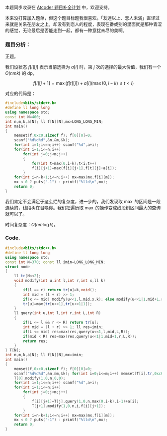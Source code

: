 本题同步收录在 [Atcoder 题目补全计划](https://www.luogu.com.cn/training/256520) 中，欢迎支持。

本来没打算加入题单，但这个题目标题我很喜欢。「友達以上、恋人未満」直译过来就是关系在朋友之上，却没有到恋人的程度，表现在番或别的里面就是那种青涩的感觉，无论最后是否能走到一起，都有一种意犹未尽的美啊。

### 题目分析：

正题。

我们设状态 $f[i][j]$ 表示当前选择为 $a[i]$ 时，第 $j$ 次的选择的最大价值，我们有一个 $O(nmk)$ 的 dp，

$$f[i][j+1]=\max (f[t][j]) + a[i](\max (0,i-k)\le t <i)$$

对应的代码是：

```cpp
#include<bits/stdc++.h>
#define ll long long
using namespace std;
const int N=400;
int n,m,k,a[N]; ll f[N][N],mx=LONG_LONG_MIN;
int main()
{
	memset(f,0xc0,sizeof f); f[0][0]=0; 
	scanf("%d%d%d",&n,&m,&k);
	for(int i=1;i<=n;i++) scanf("%d",a+i);
	for(int i=1;i<=n;i++) 
		for(int j=0;j<m;j++)
		{
			for(int t=max(0,i-k);t<i;t++)
			f[i][j+1]=max(f[i][j+1],f[t][j]+a[i]);
		}
	for(int i=n-k+1;i<=n;i++) mx=max(mx,f[i][m]);
	mx < 0 ? puts("-1") : printf("%lld\n",mx);
	return 0;
}
```
我们肯定不会满足于这么烂的复杂度，进一步的，我们发现取 $\max$ 的区间是一段连续的，线段树在召唤你。我们把遍历取 $\max$ 的操作变成线段树区间最大的查询就可以了。

时间复杂度：$O(nm \log k)$。

### Code.

```cpp
#include<bits/stdc++.h>
#define ll long long
using namespace std;
const int N=370; const ll imin=LONG_LONG_MIN;
struct node
{
	ll tr[N<<2];
	void modify(int u,int l,int r,int x,ll k)
	{
		if(l == r) return tr[u]=k,void();
		int mid = (l + r) >> 1;
		if(x <= mid) modify(u<<1,l,mid,x,k); else modify(u<<1|1,mid+1,r,x,k);
		tr[u]=max(tr[u<<1],tr[u<<1|1]);
	}
	ll query(int u,int l,int r,int L,int R)
	{
		if(L <= l && r <= R) return tr[u];
		int mid = (l + r) >> 1; ll res=imin;
		if(L <= mid) res=max(res,query(u<<1,l,mid,L,R));
		if(mid < R) res=max(res,query(u<<1|1,mid+1,r,L,R));
		return res;
	}
} T[N];
int n,m,k,a[N]; ll f[N][N],mx=imin;
int main()
{
	memset(f,0xc0,sizeof f); f[0][0]=0; 
	scanf("%d%d%d",&n,&m,&k); for(int i=0;i<=m;i++) memset(T[i].tr,0xc0,sizeof T[i].tr);
	T[0].modify(1,0,n,0,0);
	for(int i=1;i<=n;i++) scanf("%d",a+i);
	for(int i=1;i<=n;i++) 
		for(int j=0;j<m;j++)
		{
			f[i][j+1]=T[j].query(1,0,n,max(0,i-k),i-1)+a[i];
			T[j+1].modify(1,0,n,i,f[i][j+1]);
		}
	for(int i=n-k+1;i<=n;i++) mx=max(mx,f[i][m]);
	mx < 0 ? puts("-1") : printf("%lld\n",mx);
	return 0;
}
```